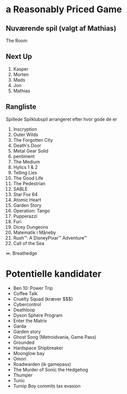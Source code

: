 # a Reasonably Priced Game

## Nuværende spil (valgt af Mathias)
The Room

## Next Up
1. Kasper
2. Morten
3. Mads
4. Jon
5. Mathias

## Rangliste

Spillede Spilklubspil arrangeret efter hvor gode de er

1. Inscryption
2. Outer Wilds
3. The Forgotten City
4. Death's Door
5. Metal Gear Solid
6. pentiment
7. The Medium
8. Hylics 1 & 2
9. Telling Lies
10. The Good Life
11. The Pedestrian
12. SABLE
13. Star Fox 64
14. Atomic Heart
15. Garden Story
16. Operation: Tango
17. Pupperazzi
18. Furi
19. Dicey Dungeons
20. Matematik i Måneby
21. Rush™: A DisneyPixar™ Adventure™
22. Call of the Sea


∞. Breathedge


# Potentielle kandidater

- Ben 10: Power Trip
- Coffee Talk
- Cruelty Squad (kræver $$$)
- Cybercontrol
- Deathloop
- Dyson Sphere Program
- Enter the Matrix
- Garda
- Garden story
- Ghost Song (Metroidvania, Game Pass)
- Grounded
- Hardspace Shipbreaker
- Moonglow bay
- Omori
- Roadwarden (ik gamepass)
- The Murder of Sonic the Hedgehog
- Thumper
- Tunic
- Turnip Boy commits tax evasion
